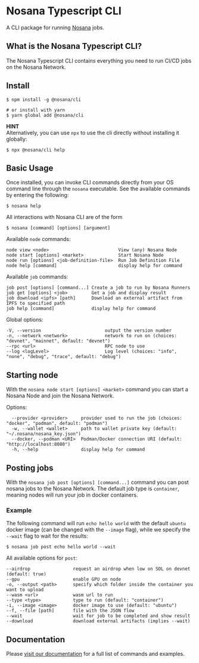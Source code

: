 # Nosana Typescript CLI

A CLI package for running [Nosana](https://nosana.io/) jobs.

## What is the Nosana Typescript CLI?

The Nosana Typescript CLI contains everything you need to run CI/CD jobs on the Nosana Network.

## Install

```shell
$ npm install -g @nosana/cli

# or install with yarn
$ yarn global add @nosana/cli
```

**HINT**\
Alternatively, you can use `npx` to use the cli directly without installing it globally:
```shell
$ npx @nosana/cli help
```

## Basic Usage
Once installed, you can invoke CLI commands directly from your OS command line through the `nosana` executable. See the available commands by entering the following:
```shell
$ nosana help
```

All interactions with Nosana CLI are of the form
```shell
$ nosana [command] [options] [argument]
```
Available `node` commands:
```
node view <node>                          View (any) Nosana Node
node start [options] <market>             Start Nosana Node
node run [options] <job-definition-file>  Run Job Definition File
node help [command]                       display help for command
```


Available `job` commands:
```
job post [options] [command...] Create a job to run by Nosana Runners
job get [options] <job>         Get a job and display result
job download <ipfs> [path]      Download an external artifact from IPFS to specified path
job help [command]              display help for command
```

Global options:
```
-V, --version                        output the version number
-n, --network <network>              network to run on (choices: "devnet", "mainnet", default: "devnet")
--rpc <url>                          RPC node to use
--log <logLevel>                     Log level (choices: "info", "none", "debug", "trace", default: "debug")
```

## Starting node
With the `nosana node start [options] <market>` command you can start a Nosana Node and join the Nosana Network.

Options:
```
  --provider <provider>     provider used to run the job (choices: "docker", "podman", default: "podman")
  -w, --wallet <wallet>     path to wallet private key (default: "~/.nosana/nosana_key.json")
  --docker, --podman <URI>  Podman/Docker connection URI (default: "http://localhost:8080")
  -h, --help                display help for command
```

## Posting jobs
With the `nosana job post [options] [command...]` command you can post nosana jobs to the Nosana Network. The default job type is `container`, meaning nodes will run your job in docker containers. 

### Example
The following command will run `echo hello world` with the default `ubuntu` docker image (can be changed with the `--image` flag), while we specify the `--wait` flag to wait for the results:
```shell
$ nosana job post echo hello world --wait
```

All available options for `post`:
```
--airdrop                request an airdrop when low on SOL on devnet (default: true)
--gpu                    enable GPU on node
-o, --output <path>      specify which folder inside the container you want to upload
--wasm <url>             wasm url to run
--type <type>            type to run (default: "container")
-i, --image <image>      docker image to use (default: "ubuntu")
--f, --file [path]       file with the JSON flow
--wait                   wait for job to be completed and show result
--download               download external artifacts (implies --wait)
```
## Documentation
Please [visit our documentation](https://docs.nosana.io/) for a full list of commands and examples.